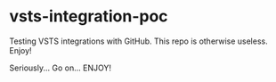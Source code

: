 # vsts-integration-poc
Testing VSTS integrations with GitHub.  This repo is otherwise useless.  Enjoy!

Seriously...  Go on...  ENJOY!
